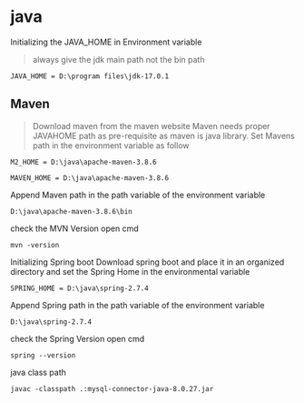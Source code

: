 # java
Initializing the JAVA_HOME in Environment variable
> always give the jdk main path not the bin path
```
JAVA_HOME = D:\program files\jdk-17.0.1
```

## Maven
> Download maven from the maven website
> Maven needs proper JAVAHOME path as pre-requisite as maven is java library.
> Set Mavens path in the environment variable as follow
```
M2_HOME = D:\java\apache-maven-3.8.6

MAVEN_HOME = D:\java\apache-maven-3.8.6
```
Append Maven path in the path variable of the environment variable

```
D:\java\apache-maven-3.8.6\bin
```
check the MVN Version
open cmd 
```
mvn -version
```

Initializing Spring boot
Download spring boot and place it in an organized directory and set the Spring Home in the environmental variable
```
SPRING_HOME = D:\java\spring-2.7.4

```
Append Spring path in the path variable of the environment variable
```
D:\java\spring-2.7.4

```
check the Spring Version
open cmd 
```
spring --version
```

java class path
```
javac -classpath .:mysql-connector-java-8.0.27.jar 
```
